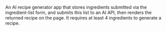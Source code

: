 An AI recipe generator app that stores ingredients submitted via the ingredient-list form, and submits this list to an AI API, then renders the returned recipe on the page. It requires at least 4 ingredients to generate a recipe.